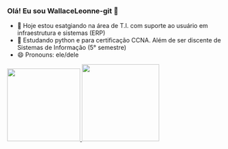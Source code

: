 ### Olá! Eu sou WallaceLeonne-git 👋

- 🔭 Hoje estou esatgiando na área de T.I. com suporte ao usuário em infraestrutura e sistemas (ERP) 
- 🌱 Estudando python e para certificação CCNA. Além de ser discente de Sistemas de Informação (5° semestre)
- 😄 Pronouns: ele/dele

<div>
  <a href="https://github.com/WallaceLeonne-git">
  <img height="170em" src="https://github-readme-stats.vercel.app/api?username=WallaceLeonne-git&show_icons=true&theme=Shades of Purple&include_all_commits=true&count_private=true"/>
  <img height="180em" src="https://github-readme-stats.vercel.app/api/top-langs/?username=WallaceLeonne-git&layout=compact&langs_count=7&theme=Shades of Purple"/>
</div>
